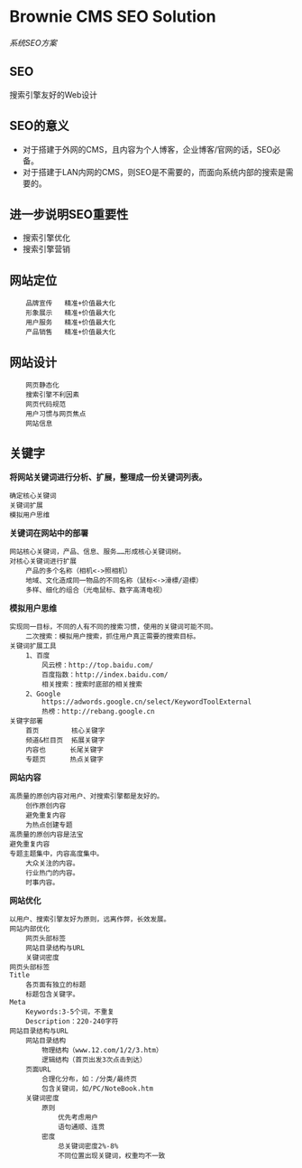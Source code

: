 # Brownie CMS SEO Solution #
*系统SEO方案*

SEO
---
搜索引擎友好的Web设计

SEO的意义
--------

* 对于搭建于外网的CMS，且内容为个人博客，企业博客/官网的话，SEO必备。
* 对于搭建于LAN内网的CMS，则SEO是不需要的，而面向系统内部的搜索是需要的。

进一步说明SEO重要性
-----------------

* 搜索引擎优化
* 搜索引擎营销
   
网站定位
--------
		品牌宣传   精准+价值最大化   
		形象展示   精准+价值最大化
		用户服务   精准+价值最大化
		产品销售   精准+价值最大化

网站设计
-------

		网页静态化
		搜索引擎不利因素
		网页代码规范
		用户习惯与网页焦点
		网站信息

关键字
------

**将网站关键词进行分析、扩展，整理成一份关键词列表。**

	确定核心关键词
	关键词扩展
	模拟用户思维

**关键词在网站中的部署**

	网站核心关键词，产品、信息、服务……形成核心关键词树。
	对核心关键词进行扩展
		产品的多个名称（相机<->照相机）
		地域、文化造成同一物品的不同名称（鼠标<->滑標/遊標）
		多样、细化的组合（光电鼠标、数字高清电视）

**模拟用户思维**  
	
	实现同一目标，不同的人有不同的搜索习惯，使用的关键词可能不同。
		二次搜索：模拟用户搜索，抓住用户真正需要的搜索目标。
	关键词扩展工具
		1、百度
			风云榜：http://top.baidu.com/
			百度指数：http://index.baidu.com/
			相关搜索：搜索时底部的相关搜索
		2、Google
			https://adwords.google.cn/select/KeywordToolExternal
			热榜：http://rebang.google.cn
	关键字部署
		首页		  核心关键字
		频道&栏目页	拓展关键字
		内容也	   	 长尾关键字
		专题页		 热点关键字

**网站内容**   

	高质量的原创内容对用户、对搜索引擎都是友好的。  
		创作原创内容
		避免重复内容
		为热点创建专题   
	高质量的原创内容是法宝   
	避免重复内容    
	专题主题集中，内容高度集中。   
		大众关注的内容。
		行业热门的内容。
		时事内容。   

**网站优化**   

	以用户、搜索引擎友好为原则，远离作弊，长效发展。   
	网站内部优化   
		网页头部标签
		网站目录结构与URL
		关键词密度   
	网页头部标签   
	Title   
		各页面有独立的标题
		标题包含关键字。   
	Meta   
		Keywords:3-5个词，不重复
		Description：220-240字符   
	网站目录结构与URL   
		网站目录结构
			物理结构（www.12.com/1/2/3.htm）
			逻辑结构（首页出发3次点击到达）
		页面URL   
			合理化分布，如：/分类/最终页
			包含关键词，如/PC/NoteBook.htm
		关键词密度
			原则   
				优先考虑用户
				语句通顺、连贯
			密度   
				总关键词密度2%-8%
				不同位置出现关键词，权重均不一致

	